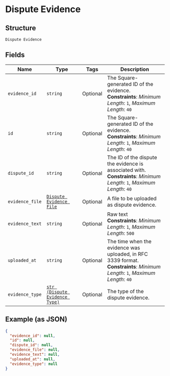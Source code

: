 
# Dispute Evidence

## Structure

`Dispute Evidence`

## Fields

| Name | Type | Tags | Description |
|  --- | --- | --- | --- |
| `evidence_id` | `string` | Optional | The Square-generated ID of the evidence.<br>**Constraints**: *Minimum Length*: `1`, *Maximum Length*: `40` |
| `id` | `string` | Optional | The Square-generated ID of the evidence.<br>**Constraints**: *Minimum Length*: `1`, *Maximum Length*: `40` |
| `dispute_id` | `string` | Optional | The ID of the dispute the evidence is associated with.<br>**Constraints**: *Minimum Length*: `1`, *Maximum Length*: `40` |
| `evidence_file` | [`Dispute Evidence File`](../../doc/models/dispute-evidence-file.md) | Optional | A file to be uploaded as dispute evidence. |
| `evidence_text` | `string` | Optional | Raw text<br>**Constraints**: *Minimum Length*: `1`, *Maximum Length*: `500` |
| `uploaded_at` | `string` | Optional | The time when the evidence was uploaded, in RFC 3339 format.<br>**Constraints**: *Minimum Length*: `1`, *Maximum Length*: `40` |
| `evidence_type` | [`str (Dispute Evidence Type)`](../../doc/models/dispute-evidence-type.md) | Optional | The type of the dispute evidence. |

## Example (as JSON)

```json
{
  "evidence_id": null,
  "id": null,
  "dispute_id": null,
  "evidence_file": null,
  "evidence_text": null,
  "uploaded_at": null,
  "evidence_type": null
}
```

